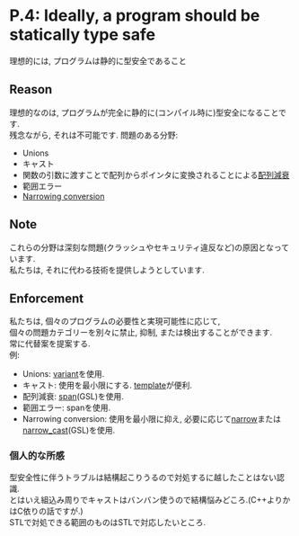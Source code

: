 # P.4: Ideally, a program should be statically type safe
理想的には, プログラムは静的に型安全であること

## Reason
理想的なのは, プログラムが完全に静的に(コンパイル時に)型安全になることです.  
残念ながら, それは不可能です.
問題のある分野:
- Unions
- キャスト
- 関数の引数に渡すことで配列からポインタに変換されることによる[配列減衰](https://www.geeksforgeeks.org/what-is-array-decay-in-c-how-can-it-be-prevented/)
- 範囲エラー
- [Narrowing conversion](https://www.ibm.com/docs/en/ztpf/2020?topic=warnings-narrowing-conversion)

## Note
これらの分野は深刻な問題(クラッシュやセキュリティ違反など)の原因となっています.  
私たちは, それに代わる技術を提供しようとしています.  

## Enforcement
私たちは, 個々のプログラムの必要性と実現可能性に応じて,  
個々の問題カテゴリーを別々に禁止, 抑制, または検出することができます.  
常に代替案を提案する.  
例:
- Unions: [variant](https://cpprefjp.github.io/reference/variant/variant.html)を使用.
- キャスト: 使用を最小限にする. [template](https://docs.oracle.com/cd/E19957-01/805-7887/6j7dsdheo/index.html)が便利.
- 配列減衰: [span](https://github.com/microsoft/GSL/wiki/gsl::span-and-std::span)(GSL)を使用.
- 範囲エラー: spanを使用.
- Narrowing conversion: 使用を最小限に抑え, 必要に応じて[narrow](https://github.com/microsoft/GSL/blob/main/include/gsl/narrow)または[narrow_cast](https://github.com/microsoft/GSL/blob/main/include/gsl/util#L95)(GSL)を使用.

### 個人的な所感
型安全性に伴うトラブルは結構起こりうるので対処するに越したことはない認識.  
とはいえ組込み周りでキャストはバンバン使うので結構悩みどころ.(C++よりかはC依りの話ですが.)  
STLで対処できる範囲のものはSTLで対応したいところ.  
